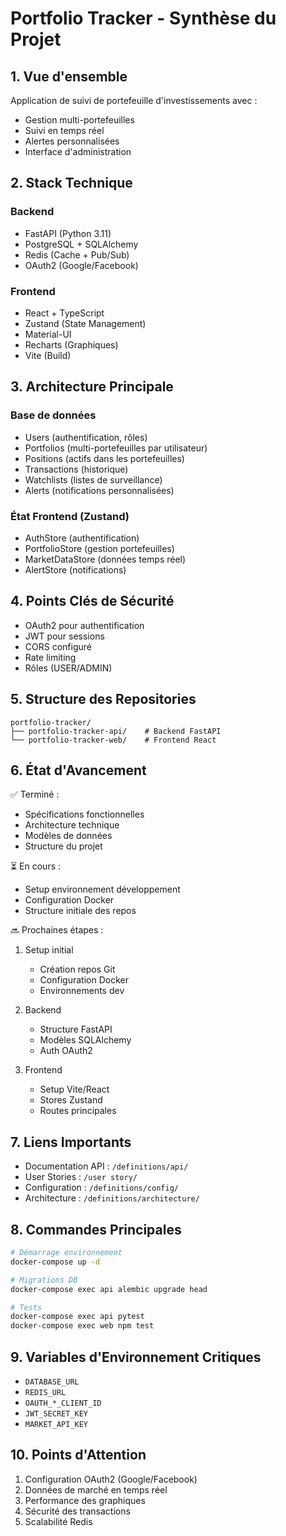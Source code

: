 # Portfolio Tracker - Synthèse du Projet

## 1. Vue d'ensemble
Application de suivi de portefeuille d'investissements avec :
- Gestion multi-portefeuilles
- Suivi en temps réel
- Alertes personnalisées
- Interface d'administration

## 2. Stack Technique
### Backend
- FastAPI (Python 3.11)
- PostgreSQL + SQLAlchemy
- Redis (Cache + Pub/Sub)
- OAuth2 (Google/Facebook)

### Frontend
- React + TypeScript
- Zustand (State Management)
- Material-UI
- Recharts (Graphiques)
- Vite (Build)

## 3. Architecture Principale
### Base de données
- Users (authentification, rôles)
- Portfolios (multi-portefeuilles par utilisateur)
- Positions (actifs dans les portefeuilles)
- Transactions (historique)
- Watchlists (listes de surveillance)
- Alerts (notifications personnalisées)

### État Frontend (Zustand)
- AuthStore (authentification)
- PortfolioStore (gestion portefeuilles)
- MarketDataStore (données temps réel)
- AlertStore (notifications)

## 4. Points Clés de Sécurité
- OAuth2 pour authentification
- JWT pour sessions
- CORS configuré
- Rate limiting
- Rôles (USER/ADMIN)

## 5. Structure des Repositories
```
portfolio-tracker/
├── portfolio-tracker-api/    # Backend FastAPI
└── portfolio-tracker-web/    # Frontend React
```

## 6. État d'Avancement
✅ Terminé :
- Spécifications fonctionnelles
- Architecture technique
- Modèles de données
- Structure du projet

⏳ En cours :
- Setup environnement développement
- Configuration Docker
- Structure initiale des repos

🔜 Prochaines étapes :
1. Setup initial
   - Création repos Git
   - Configuration Docker
   - Environnements dev

2. Backend
   - Structure FastAPI
   - Modèles SQLAlchemy
   - Auth OAuth2

3. Frontend
   - Setup Vite/React
   - Stores Zustand
   - Routes principales

## 7. Liens Importants
- Documentation API : `/definitions/api/`
- User Stories : `/user story/`
- Configuration : `/definitions/config/`
- Architecture : `/definitions/architecture/`

## 8. Commandes Principales
```bash
# Démarrage environnement
docker-compose up -d

# Migrations DB
docker-compose exec api alembic upgrade head

# Tests
docker-compose exec api pytest
docker-compose exec web npm test
```

## 9. Variables d'Environnement Critiques
- `DATABASE_URL`
- `REDIS_URL`
- `OAUTH_*_CLIENT_ID`
- `JWT_SECRET_KEY`
- `MARKET_API_KEY`

## 10. Points d'Attention
1. Configuration OAuth2 (Google/Facebook)
2. Données de marché en temps réel
3. Performance des graphiques
4. Sécurité des transactions
5. Scalabilité Redis 